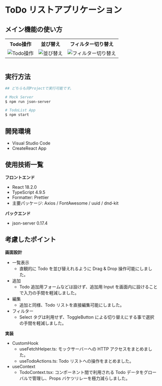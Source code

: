 # ToDo リストアプリケーション

## メイン機能の使い方

<table>
  <tr>
      <th style="text-align: center">Todo操作</th>
      <th style="text-align: center">並び替え</th>
      <th style="text-align: center">フィルター切り替え</th>
  </tr>
  <tr>
    <td><img src="" alt="Todo操作" /></td>
    <td><img src="" alt="並び替え" /></td>
    <td><img src="" alt="フィルター切り替え"/></td>
  </tr>  
<table>
</table>

## 実行方法

```bash
## どちらも同Projectで実行可能です。

# Mock Server
$ npm run json-server

# TodoList App
$ npm start
```

## 開発環境

- Visual Studio Code
- CreateReact App

## 使用技術一覧

**フロントエンド**

- React 18.2.0
- TypeScript 4.9.5
- Formatter: Prettier
- 主要パッケージ: Axios / FontAwesome / uuid / dnd-kit

**バックエンド**

- json-server 0.17.4

## 考慮したポイント

**画面設計**

- 一覧表示
  - 直観的に Todo を並び替えれるように Drag & Drop 操作可能にしました。
- 追加
  - Todo 追加用フォームなどは設けず、追加用 Input を画面内に設けることで入力の手間を軽減しました。
- 編集
  - 追加と同様、Todo リストを直接編集可能にしました。
- フィルター
  - Select タグは利用せず、ToggleButton による切り替えにする事で選択の手間を軽減しました。

**実装**

- CustomHook
  - useFetchHelper.ts: モックサーバーへの HTTP アクセスをまとめました。
  - useTodoActions.ts: Todo リストへの操作をまとめました。
- useContext
  - TodoContext.tsx: コンポーネント間で利用される Todo データをグローバルで管理し、Props バケツリレーを極力減らしました。
